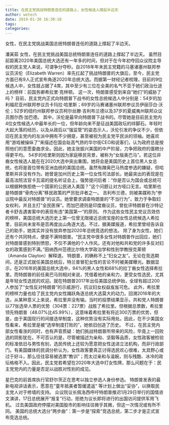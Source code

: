 ```yaml
---
title: 在民主党挑战特朗普连任的道路上，女性候选人撑起半边天
author: wetech
date: 2019-01-30 16:30:18
tags: 
categories: 
---
```

女性，在民主党挑战美国总统特朗普连任的道路上撑起了半边天。
<!-- more -->
潘寅茹
女性，在民主党挑战美国总统特朗普连任的道路上撑起了半边天。
虽然目前距离2020年美国总统大选还有一年多的时间，但对于在今年初夺回众议院主导权的民主党人来说，可谓争分夺秒。自2018年年末民主党籍的马塞诸塞州联邦参议员沃伦（Elizabeth Warren）率先扛起了挑战特朗普的大旗后，至今，民主党方面已有9人正式宣布角逐2020年总统大选。而据第一财经记者梳理，目前的9位候选人中，女性就占据了4席，其中至少有三位在全美的名气不亚于她们政治仕途上的榜样：前国务卿希拉里·克林顿。
这一次，特朗普感受到来自“她们”的威胁了吗？
目前，民主党内正式向特朗普下战书的女性总统候选人中分别是：54岁的加利福尼亚州联邦参议员卡玛拉·哈里斯；69岁的马赛诸塞州联邦参议员伊丽莎白·沃伦；52岁的纽约州联邦参议员柯尔丝滕·吉利布兰德以及37岁的夏威夷州联邦众议员图尔西·加巴德。
其中，沃伦是最早向特朗普下战书的。尽管她是目前民主党内4位女性候选人中最年长的一位，但年龄向来不是征战美国政坛的绊脚石。年轻时大起大落的经历，以及从政后以“强监管”的姿态示人，沃伦引发的争议不少，但依旧在民主党内的左派中拥有不少拥趸，甚至被视为民主党平民派的领袖。她喜欢用“游戏被操纵了”来描述在国会趾高气昂的华尔街CEO和说客们，认为政府总是按照他们的意愿委曲求全。因此，她主张振兴美国的中产阶层，力争把政府的蛋糕分得更平均。
54岁的哈里斯则因为家庭移民背景，被称为“女版奥巴马”。若这位非裔女性候选人能在在2020大选中突出重围，她将会是美国历史上首位黑人女总统，也将是首位带有亚洲血统的美国总统。虽然有蹭奥巴马热度参选的嫌疑，但哈里斯并非没有作为。她曾是加州历史上第一位女性司法部长。她最突出的表现是在最高法院法官卡瓦诺的提名听证会上，强势提问后者：“你是否认为国会或总统可以根据种族拒绝一个国家的公民进入美国？”这个问题让对方哑口无言。哈里斯也是特朗普“骨肉分离”移民政策的严厉批评者之一。
吉利布兰德，则被美媒称为“参议院中最反对特朗普”的议员。她曾要求调查特朗普的“不当行为”，致力于争取妇女权利，并且主打“全民医保”。而加巴德则是印度裔议员，曾批评特朗普在沙特记者卡舒吉遇害案中的表现有违“美国第一”的原则。
作为这些女性民主党议员效仿的榜样，美国总统大选历史上第一位曾无限接近总统宝座的女性总统候选人希拉里，目前尚未宣布是否再度出山角逐大选。不过，据美媒报道，希拉里曾经告诉自己的助手，她其实并没有放弃参加2020年总统竞选的想法。
除了身为女性，她们还有个共同特点，便是不满特朗普。“民主党中很多女性对特朗普作出回应，她们对特朗普感到特别愤怒，不仅不满他的个人作风，还有对他和共和党的许多反对妇女的政策感到不满。”田纳西州范德比尔特大学政治学和性别学教授克莱顿（Amanda Clayton）解释道。
特朗普，的确称不上“妇女之友”。无论在竞选期间，还是正式就任美国总统后，特兰普冒犯女性的言论不时被美媒曝光。数据显示，在2016年的美国总统大选中，94%的黑人女性和68%的拉丁裔女性选择希拉里。而特朗普的前任奥巴马则相对来说，凭借着他的亲和力，更受女性选民，尤其是年轻女性选民的欢迎。就在特朗普2017年出任美国总统伊始，全球有超过200人参加了“女性反对特朗普”的示威游行，抗议妇女权益岌岌可危。
此外，希拉里的榜样力量也给了民主党内女性踊跃角逐总统大选莫大的动力。回溯2016年的大选，从某种意义上来说，希拉里并没有输。当时的投票结果显示，共和党人特朗普以77张选举人票的优势（304票：227票）战胜了希拉里。但根据总票数，希拉里领先特朗普（48.07%比45.99%），这意味着希拉里有将近300万票的优势，但是，由于美国现行的间接选举制度，这种优势没有实际用处。因此，在不少美国女性看来，希拉里是被“选举制度打败的”，她依旧创造了历史。
不过，在民主党内部女性看涨的同时，也有声音质疑：她们挑战特朗普所带来的风险，毕竟上一回败选的阴影犹在。不可否认的是，尽管被描述为亲和、坚毅等品质，女性政客被检验的标准依旧与男性有别，选民传统上还较为愿意把女性送进立法机构，而非行政部门。有美国媒体的民调分析认为，女性政客要真正讨得选民欢心很难，太具野心或过于好斗，那么往往容易被选票“教训”；而太过亲和与温婉，则与残酷、冰冷的政坛格格不入。因此，民主党若希望在2020年大选中打女性牌，那么问题在于：民主党党内的力量是否足以战胜对性别的成见。
 
 
星巴克的前首席执行官舒尔茨正在思考以独立参选人身份参选。
特朗普发表的最新电视讲话表示，愿意在“童年抵美者暂缓遣返” 等计划上做出“妥协”，以换取民主党人对于修墙的支持。
众议院议长佩洛西呼吁特朗普推迟1月29日举行的国情咨文演讲，17日总统展开“报复”行动，拒绝为议长即将进行的出国访问提供军用飞机。
过去美国政府停摆对美国股市的影响往往微乎其微，但这一次情况或有所不同。
美国的总统大选分“两步曲”：第一步是“探索”竞选总统，第二步才是正式宣布竞选总统。
